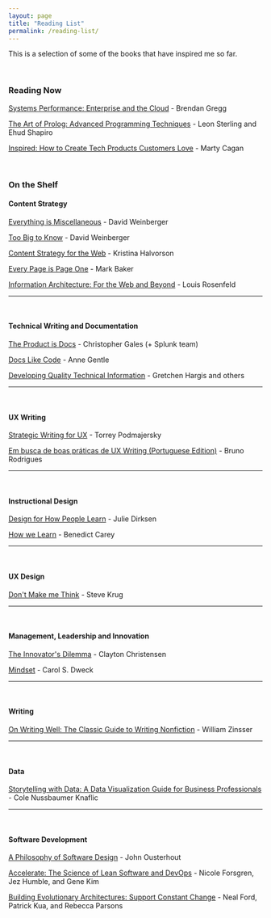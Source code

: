 ```yaml
---
layout: page
title: "Reading List"
permalink: /reading-list/
---
```


This is a selection of some of the books that have inspired me so far.

<br>

### Reading Now

<a href="https://www.amazon.com/Systems-Performance-Brendan-Gregg-dp-0136820158/dp/0136820158" target="_blank">Systems Performance: Enterprise and the Cloud</a> - Brendan Gregg

<a href="https://www.amazon.com/Art-Prolog-Advanced-Programming-Techniques/dp/0262192500" target="_blank">The Art of Prolog: Advanced Programming Techniques</a> - Leon Sterling and Ehud Shapiro

<a href="https://www.amazon.com/INSPIRED-Create-Tech-Products-Customers/dp/1119387507" target="_blank">Inspired: How to Create Tech Products Customers Love</a> - Marty Cagan

<br>

### On the Shelf

#### Content Strategy

<a href="https://www.amazon.com.br/Everything-Miscellaneous-Digital-Disorder-English-ebook/dp/B000R7PUW4/ref=sr_1_1" target="_blank">Everything is Miscellaneous</a> - David Weinberger

<a href="https://www.amazon.com.br/dp/B06XCHL4VF/ref=dp-kindle-redirect?_encoding=UTF8&btkr=1" target="_blank">Too Big to Know</a> - David Weinberger

<a href="https://www.amazon.com/Content-Strategy-Web-Kristina-Halvorson/dp/0321808304" target="_blank">Content Strategy for the Web</a> - Kristina Halvorson

<a href="https://www.amazon.com/Every-Page-One-Topic-Based-Communication/dp/1937434281" target="_blank">Every Page is Page One</a> - Mark Baker

<a href="https://www.amazon.com/Information-Architecture-Beyond-Louis-Rosenfeld/dp/1491911689" target="_blank">Information Architecture: For the Web and Beyond</a> - Louis Rosenfeld

<hr>
<br>

#### Technical Writing and Documentation

<a href="https://www.amazon.com/Product-Docs-technical-documentation-development-ebook/dp/B078G5PV3Q" target="_blank">The Product is Docs</a> - Christopher Gales (+ Splunk team)

<a href="http://www.lulu.com/shop/anne-gentle/docs-like-code/paperback/product-23487291.html" target="_blank">Docs Like Code</a> - Anne Gentle

<a href="https://www.amazon.com/Developing-Quality-Technical-Information-Handbook/dp/0131477498" target="_blank">Developing Quality Technical Information</a> - Gretchen Hargis and others

<hr>
<br>

#### UX Writing

<a href="https://www.amazon.com/Strategic-Writing-Engagement-Conversion-Retention/dp/1492049395/ref=sr_1_1" target="_blank">Strategic Writing for UX</a> - Torrey Podmajersky

<a href="https://www.amazon.com/busca-boas-pr%C3%A1ticas-Writing-Portuguese-ebook/dp/B07YYQJ1B7" target="_blank">Em busca de boas práticas de UX Writing (Portuguese Edition)</a> - Bruno Rodrigues

<hr>
<br>

#### Instructional Design

<a href="https://www.amazon.com/Design-People-Learn-Voices-Matter/dp/0321768434" target="_blank">Design for How People Learn</a> - Julie Dirksen

<a href="https://www.amazon.com/How-We-Learn-Surprising-Happens/dp/0812984293" target="_blank">How we Learn</a> - Benedict Carey

<hr>
<br>

#### UX Design

<a href="https://www.amazon.com/Dont-Make-Think-Revisited-Usability-ebook/dp/B00HJUBRPG" target="_blank">Don't Make me Think</a> - Steve Krug

<hr>
<br>

#### Management, Leadership and Innovation

<a href="https://www.amazon.com.br/Innovators-Dilemma-Revolutionary-Change-Business/dp/0062060244" target="_blank">The Innovator's Dilemma</a> - Clayton Christensen

<a href="https://www.amazon.com/Mindset-Psychology-Carol-S-Dweck/dp/0345472322" target="_blank">Mindset</a> - Carol S. Dweck

<hr>
<br>

#### Writing

<a href="https://www.amazon.com/Writing-Well-30th-Anniversary-Nonfiction-ebook/dp/B0090RVGW0/ref=sr_1_1" target="_blank">On Writing Well: The Classic Guide to Writing Nonfiction</a> - William Zinsser

<hr>
<br>

#### Data

<a href="https://www.amazon.com/Storytelling-Data-Visualization-Business-Professionals/dp/1119002257" target="_blank">Storytelling with Data: A Data Visualization Guide for Business Professionals</a> - Cole Nussbaumer Knaflic

<hr>
<br>

#### Software Development

<a href="https://www.amazon.com/Philosophy-Software-Design-John-Ousterhout/dp/1732102201" target="_blank">A Philosophy of Software Design</a> - John Ousterhout

<a href="https://www.amazon.com/Accelerate-Software-Performing-Technology-Organizations-ebook/dp/B07B9F83WM/ref=tmm_kin_swatch_0" target="_blank">Accelerate: The Science of Lean Software and DevOps</a> - Nicole Forsgren, Jez Humble, and Gene Kim

<a href="https://www.amazon.com/Building-Evolutionary-Architectures-Support-Constant/dp/1491986360" target="_blank">Building Evolutionary Architectures: Support Constant Change</a> - Neal Ford, Patrick Kua, and Rebecca Parsons

